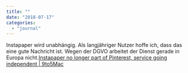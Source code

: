 ```yaml
---
title: ""
date: "2018-07-17"
categories: 
  - "journal"
---
```


Instapaper wird unabhängig. Als langjähriger Nutzer hoffe ich, dass das eine gute Nachricht ist. Wegen der DGVO arbeitet der Dienst gerade in Europa nicht.[Instapaper no longer part of Pinterest, service going independent | 9to5Mac](https://9to5mac.com/2018/07/16/instapaper-unpinned/)
